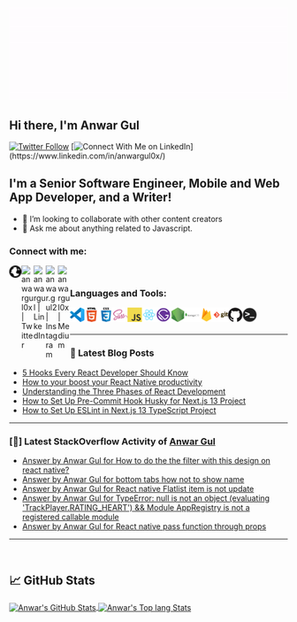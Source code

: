 <img  src="https://github.com/anwargul0x/anwargul0x/blob/master/anwargul.gif?raw=true" alt="banner"/>

## Hi there, I'm Anwar Gul 

<!-- aka [DevSparkz][website] 👋 -->
[![Twitter Follow](https://img.shields.io/twitter/follow/anwargul0x?label=Follow)](https://twitter.com/anwargul0x)
[![Connect With Me on LinkedIn](https://img.shields.io/badge/-Anwar%20Gul-blue?style=flat-square&logo=Linkedin&logoColor=white&link=https%3A%2F%2Fwww.linkedin.com%2Fin%2Fanwargul0x%2F&fbclid=IwAR0fc3cK4ATFcILMwWAy1H6sjw0U-r9JJrdf9N3HKSsB_bpnIAtk-0-zFzg")](https://www.linkedin.com/in/anwargul0x/)

## I'm a Senior Software Engineer, Mobile and Web App Developer, and a Writer!
<!-- - 🔭 I’m currently working on a [VS Code Course][website]! -->
<!-- - 🌱 I’m currently learning everything 🤣 -->
- 👯 I’m looking to collaborate with other content creators
- 💬 Ask me about anything related to Javascript.

### Connect with me:

[<img align="left" alt="devsparkz.com" width="22px" src="https://raw.githubusercontent.com/iconic/open-iconic/master/svg/globe.svg" />][website]

[<img align="left" alt="anwargul0x | Twitter" width="22px" src="https://cdn.jsdelivr.net/npm/simple-icons@v3/icons/twitter.svg" />][twitter]
[<img align="left" alt="anwargul | LinkedIn" width="22px" src="https://cdn.jsdelivr.net/npm/simple-icons@v3/icons/linkedin.svg" />][linkedin]

[<img align="left" alt="anwar.gul2 | Instagram" width="22px" src="https://cdn.jsdelivr.net/npm/simple-icons@v3/icons/instagram.svg" />][instagram]

[<img align="left" alt="anwargul0x | Medium" width="22px" src="https://cdn.jsdelivr.net/npm/simple-icons@3/icons/medium.svg" />][medium]


<br />

### Languages and Tools:

<img align="left" alt="Visual Studio Code" width="26px" src="https://raw.githubusercontent.com/github/explore/80688e429a7d4ef2fca1e82350fe8e3517d3494d/topics/visual-studio-code/visual-studio-code.png" />
<img align="left" alt="HTML5" width="26px" src="https://raw.githubusercontent.com/github/explore/80688e429a7d4ef2fca1e82350fe8e3517d3494d/topics/html/html.png" />
<img align="left" alt="CSS3" width="26px" src="https://raw.githubusercontent.com/github/explore/80688e429a7d4ef2fca1e82350fe8e3517d3494d/topics/css/css.png" />
<img align="left" alt="Sass" width="26px" src="https://raw.githubusercontent.com/github/explore/80688e429a7d4ef2fca1e82350fe8e3517d3494d/topics/sass/sass.png" />
<img align="left" alt="JavaScript" width="26px" src="https://raw.githubusercontent.com/github/explore/80688e429a7d4ef2fca1e82350fe8e3517d3494d/topics/javascript/javascript.png" />
<img align="left" alt="React" width="26px" src="https://raw.githubusercontent.com/github/explore/80688e429a7d4ef2fca1e82350fe8e3517d3494d/topics/react/react.png" />
<img align="left" alt="Gatsby" width="26px" src="https://raw.githubusercontent.com/github/explore/e94815998e4e0713912fed477a1f346ec04c3da2/topics/gatsby/gatsby.png" />
<img align="left" alt="Node.js" width="26px" src="https://raw.githubusercontent.com/github/explore/80688e429a7d4ef2fca1e82350fe8e3517d3494d/topics/nodejs/nodejs.png" />
<img align="left" alt="MongoDB" width="26px" src="https://raw.githubusercontent.com/github/explore/80688e429a7d4ef2fca1e82350fe8e3517d3494d/topics/mongodb/mongodb.png" />
<img align="left" alt="GraphQL" width="26px" src="https://raw.githubusercontent.com/github/explore/80688e429a7d4ef2fca1e82350fe8e3517d3494d/topics/firebase/firebase.png" />
<img align="left" alt="Git" width="26px" src="https://raw.githubusercontent.com/github/explore/80688e429a7d4ef2fca1e82350fe8e3517d3494d/topics/git/git.png" />
<img align="left" alt="GitHub" width="26px" src="https://raw.githubusercontent.com/github/explore/78df643247d429f6cc873026c0622819ad797942/topics/github/github.png" />
<img align="left" alt="HTML5" width="26px" src="https://raw.githubusercontent.com/github/explore/80688e429a7d4ef2fca1e82350fe8e3517d3494d/topics/terminal/terminal.png" />

<br />
<br />

---


### 📕 Latest Blog Posts
<!-- BLOG-POST-LIST:START -->
- [5 Hooks Every React Developer Should Know](https://levelup.gitconnected.com/5-hooks-every-react-developer-should-know-bf7f24627fc3?source=rss-ef408e4ef1e5------2)
- [How to your boost your React Native productivity](https://blog.stackademic.com/how-to-your-boost-your-react-native-productivity-5a356a53e82b?source=rss-ef408e4ef1e5------2)
- [Understanding the Three Phases of React Development](https://blog.stackademic.com/understanding-the-three-phases-of-react-development-545f01a4ccc8?source=rss-ef408e4ef1e5------2)
- [How to Set Up Pre-Commit Hook Husky for Next.js 13 Project](https://blog.stackademic.com/how-to-set-up-pre-commit-hook-husky-for-next-js-13-project-86c131397735?source=rss-ef408e4ef1e5------2)
- [How to Set Up ESLint in Next.js 13 TypeScript Project](https://medium.com/@anwargul0x/how-to-set-up-eslint-in-next-js-13-typescript-project-55c6471349ae?source=rss-ef408e4ef1e5------2)
<!-- BLOG-POST-LIST:END -->

---


###  [&#xf16c;] Latest StackOverflow Activity of [Anwar Gul](https://stackoverflow.com/users/story/9945969)
<!-- STACKOVERFLOW:START -->
- [Answer by Anwar Gul for How to do the the filter with this design on react native?](https://stackoverflow.com/questions/69163480/how-to-do-the-the-filter-with-this-design-on-react-native/69163624#69163624)
- [Answer by Anwar Gul for bottom tabs how not to show name](https://stackoverflow.com/questions/69151591/bottom-tabs-how-not-to-show-name/69153303#69153303)
- [Answer by Anwar Gul for React native Flatlist item is not update](https://stackoverflow.com/questions/69152926/react-native-flatlist-item-is-not-update/69153262#69153262)
- [Answer by Anwar Gul for TypeError: null is not an object &lpar;evaluating &#39;TrackPlayer.RATING_HEART&#39;&rpar; &amp;&amp; Module AppRegistry is not a registered callable module](https://stackoverflow.com/questions/69150457/typeerror-null-is-not-an-object-evaluating-trackplayer-rating-heart-modu/69150971#69150971)
- [Answer by Anwar Gul for React native pass function through props](https://stackoverflow.com/questions/65511047/react-native-pass-function-through-props/65512046#65512046)
<!-- STACKOVERFLOW:END -->

---

<br/>

## &#x1f4c8; GitHub Stats

<a href="https://github.com/anwargul0x/anwargul0x">
  <img align="center" src="https://github-readme-stats.vercel.app/api?username=anwargul0x&show_icons=true&hide_border=true&theme=dark" width="410px" height="215px" alt="Anwar's GitHub Stats" />
</a>
<a href="https://github.com/anwargul0x/anwargul0x">
  <img align="center" src="https://github-readme-stats.vercel.app/api/top-langs/?username=anwargul0x&layout=compact&theme=dark" alt="Anwar's Top lang Stats" height="160px" width="410px" />
</a>


<br/>



[website]: https://www.devsparkz.com
[twitter]: https://twitter.com/anwargul0x

[instagram]: https://instagram.com/anwar.gul2
[linkedin]: https://linkedin.com/in/anwargul0x
[medium]: https://www.medium.com/@anwargul0x
